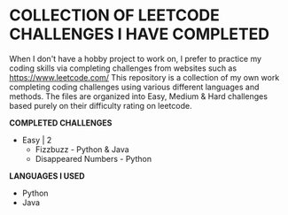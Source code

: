 # COLLECTION OF LEETCODE CHALLENGES I HAVE COMPLETED

When I don't have a hobby project to work on, I prefer to practice my coding skills via completing challenges from websites such as https://www.leetcode.com/
This repository is a collection of my own work completing coding challenges using various different languages and methods. The files are organized into Easy, Medium & Hard challenges based purely on their difficulty rating on leetcode.

**COMPLETED CHALLENGES**
- Easy | 2
    - Fizzbuzz - Python & Java
    - Disappeared Numbers - Python

**LANGUAGES I USED**
- Python
- Java